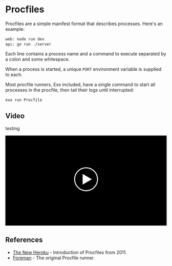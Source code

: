 # Procfiles

Procfiles are a simple manifest format that describes processes. Here's an
example:

```Procfile
web: node run dev
api: go run ./server
```

Each line contains a process name and a command to execute separated by a colon
and some whitespace.

When a process is started, a unique `PORT` environment variable is supplied to
each.

Most procfile runners, Exo included, have a single command to start all
processes in the procfile, then tail their logs until interrupted:

```bash
exo run Procfile
```

## Video

testing

[![Procfiles](img/video-placeholder.png)](https://youtu.be/WPaLj9R8rXE)

## References

- [The New Heroku](https://blog.heroku.com/the_new_heroku_1_process_model_procfile) - Introduction of Procfiles from 2011.
- [Foreman](https://github.com/ddollar/foreman) - The original Procfile runner.
